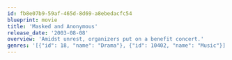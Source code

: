 ```yaml
---
id: fb8e07b9-59af-465d-8d69-a8ebedacfc54
blueprint: movie
title: 'Masked and Anonymous'
release_date: '2003-08-08'
overview: 'Amidst unrest, organizers put on a benefit concert.'
genres: '[{"id": 18, "name": "Drama"}, {"id": 10402, "name": "Music"}]'
---
```

